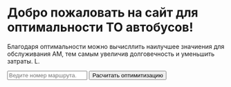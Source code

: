 <html lang="ru">
<head>
    <meta charset="UTF-8">
    <meta name="viewport" content="width=device-width, initial-scale=1.0">
</head>
<body>
    <h1>Добро пожаловать на сайт для оптимальности ТО автобусов!</h1>
    <p>Благодаря оптимальности можно вычисллить наилучшее значиения для обслуживания АМ, тем самым увеличив долговечность и уменьшить затраты. L.</p>
</body>
</html>
 <nav>
  <div class="search-box">
  <form action="#">
    <input type="text" placeholder="Ведите номер маршрута." name="search">
    <button type="submit">Расчитать оптимитизацию</button>
  </form>
  </div>
</nav>
